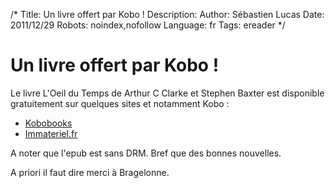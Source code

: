 /*
Title: Un livre offert par Kobo !
Description: 
Author: Sébastien Lucas
Date: 2011/12/29
Robots: noindex,nofollow
Language: fr
Tags: ereader
*/
# Un livre offert par Kobo !

Le livre L'Oeil du Temps de Arthur C Clarke et Stephen Baxter est disponible gratuitement sur quelques sites et notamment Kobo :
*	[Kobobooks](http://www.kobobooks.fr/lists/oeildutemps/6VNMOY8ZRkeA8a3qpDnZag-1.html)
*	[Immateriel.fr](http://librairie.immateriel.fr/fr/list/editeur-289-bragelonne/page/1/price)

A noter que l'epub est sans DRM. Bref que des bonnes nouvelles.

A priori il faut dire merci à Bragelonne.
